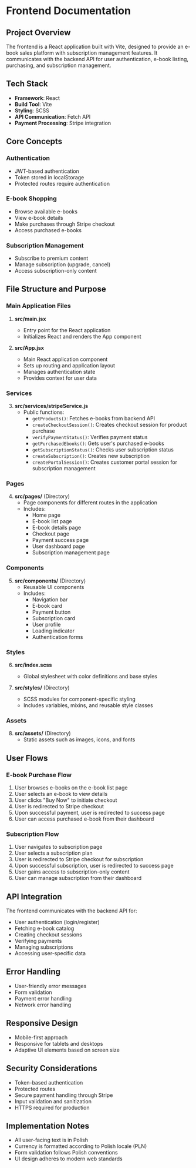 # Frontend Documentation

## Project Overview

The frontend is a React application built with Vite, designed to provide an e-book sales platform with subscription management features. It communicates with the backend API for user authentication, e-book listing, purchasing, and subscription management.

## Tech Stack

- **Framework**: React
- **Build Tool**: Vite
- **Styling**: SCSS
- **API Communication**: Fetch API
- **Payment Processing**: Stripe integration

## Core Concepts

### Authentication

- JWT-based authentication
- Token stored in localStorage
- Protected routes require authentication

### E-book Shopping

- Browse available e-books
- View e-book details
- Make purchases through Stripe checkout
- Access purchased e-books

### Subscription Management

- Subscribe to premium content
- Manage subscription (upgrade, cancel)
- Access subscription-only content

## File Structure and Purpose

### Main Application Files

1. **src/main.jsx**

   - Entry point for the React application
   - Initializes React and renders the App component

2. **src/App.jsx**
   - Main React application component
   - Sets up routing and application layout
   - Manages authentication state
   - Provides context for user data

### Services

3. **src/services/stripeService.js**
   - Public functions:
     - `getProducts()`: Fetches e-books from backend API
     - `createCheckoutSession()`: Creates checkout session for product purchase
     - `verifyPaymentStatus()`: Verifies payment status
     - `getPurchasedEbooks()`: Gets user's purchased e-books
     - `getSubscriptionStatus()`: Checks user subscription status
     - `createSubscription()`: Creates new subscription
     - `createPortalSession()`: Creates customer portal session for subscription management

### Pages

4. **src/pages/** (Directory)
   - Page components for different routes in the application
   - Includes:
     - Home page
     - E-book list page
     - E-book details page
     - Checkout page
     - Payment success page
     - User dashboard page
     - Subscription management page

### Components

5. **src/components/** (Directory)
   - Reusable UI components
   - Includes:
     - Navigation bar
     - E-book card
     - Payment button
     - Subscription card
     - User profile
     - Loading indicator
     - Authentication forms

### Styles

6. **src/index.scss**

   - Global stylesheet with color definitions and base styles

7. **src/styles/** (Directory)
   - SCSS modules for component-specific styling
   - Includes variables, mixins, and reusable style classes

### Assets

8. **src/assets/** (Directory)
   - Static assets such as images, icons, and fonts

## User Flows

### E-book Purchase Flow

1. User browses e-books on the e-book list page
2. User selects an e-book to view details
3. User clicks "Buy Now" to initiate checkout
4. User is redirected to Stripe checkout
5. Upon successful payment, user is redirected to success page
6. User can access purchased e-book from their dashboard

### Subscription Flow

1. User navigates to subscription page
2. User selects a subscription plan
3. User is redirected to Stripe checkout for subscription
4. Upon successful subscription, user is redirected to success page
5. User gains access to subscription-only content
6. User can manage subscription from their dashboard

## API Integration

The frontend communicates with the backend API for:

- User authentication (login/register)
- Fetching e-book catalog
- Creating checkout sessions
- Verifying payments
- Managing subscriptions
- Accessing user-specific data

## Error Handling

- User-friendly error messages
- Form validation
- Payment error handling
- Network error handling

## Responsive Design

- Mobile-first approach
- Responsive for tablets and desktops
- Adaptive UI elements based on screen size

## Security Considerations

- Token-based authentication
- Protected routes
- Secure payment handling through Stripe
- Input validation and sanitization
- HTTPS required for production

## Implementation Notes

- All user-facing text is in Polish
- Currency is formatted according to Polish locale (PLN)
- Form validation follows Polish conventions
- UI design adheres to modern web standards
